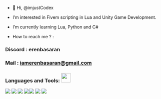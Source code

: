 - 👋 Hi, @imjustCodex
- I’m interested in Fivem scripting in Lua and Unity Game Development.
- I’m currently learning Lua, Python and C#

- How to reach me ? :

### Discord : erenbasaran

### Mail :  iamerenbasaran@gmail.com

### Languages and Tools: <img src="https://media.giphy.com/media/WUlplcMpOCEmTGBtBW/giphy.gif" width="30">

<img src="https://img.icons8.com/color/48/000000/c-sharp-logo.png"/>  <img src="https://img.icons8.com/color/48/000000/javascript.png"/> <img src="https://img.icons8.com/ios-filled/50/000000/unity.png"/> <img src="https://img.icons8.com/color/48/000000/html-5--v1.png"/><img src="https://img.icons8.com/color/48/000000/visual-studio-code-2019.png"/>
<img src="https://img.icons8.com/color/50/000000/visual-studio.png"/> <img src="https://img.icons8.com/material-outlined/48/000000/github.png"/>
